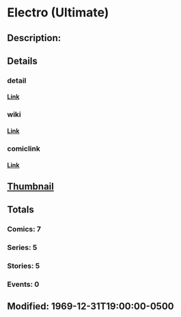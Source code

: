 # Electro (Ultimate)
## Description: 
## Details
### detail
#### [Link](http://marvel.com/characters/604/electro?utm_campaign=apiRef&utm_source=225578a89fc76f3d20fbffda5d17a88d)
### wiki
#### [Link](http://marvel.com/universe/Electro_(Ultimate)?utm_campaign=apiRef&utm_source=225578a89fc76f3d20fbffda5d17a88d)
### comiclink
#### [Link](http://marvel.com/comics/characters/1010922/electro_ultimate?utm_campaign=apiRef&utm_source=225578a89fc76f3d20fbffda5d17a88d)
## [Thumbnail](http://i.annihil.us/u/prod/marvel/i/mg/f/d0/4c0034491f280.jpg)
## Totals
### Comics: 7
### Series: 5
### Stories: 5
### Events: 0
## Modified: 1969-12-31T19:00:00-0500